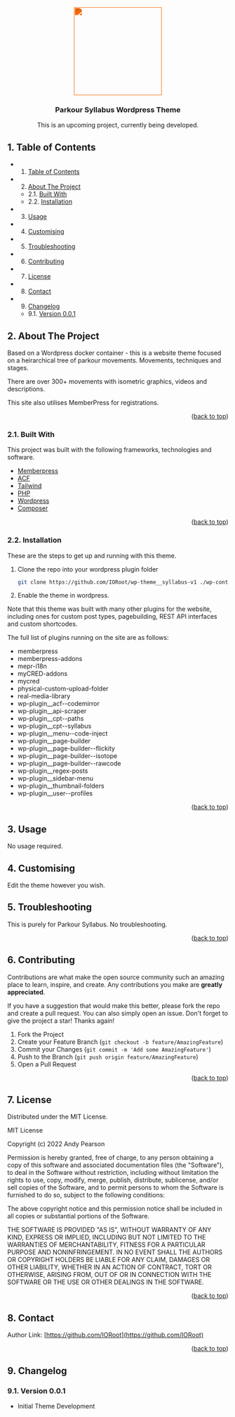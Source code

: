 

<div id="top"></div>

<div align="center">

<div style="filter: invert(63%) sepia(76%) saturate(972%) hue-rotate(353deg) brightness(96%) contrast(100%);">
<img src="https://cdn.jsdelivr.net/npm/@mdi/svg@6.7.96/svg/seal.svg" style="width:200px;"/>
</div>

<h3 align="center">Parkour Syllabus Wordpress Theme</h3>

<p align="center">
    This is an upcoming project, currently being developed.
</p>    
</div>

##  1. <a name='TableofContents'></a>Table of Contents


* 1. [Table of Contents](#TableofContents)
* 2. [About The Project](#AboutTheProject)
	* 2.1. [Built With](#BuiltWith)
	* 2.2. [Installation](#Installation)
* 3. [Usage](#Usage)
* 4. [ Customising](#Customising)
* 5. [Troubleshooting](#Troubleshooting)
* 6. [Contributing](#Contributing)
* 7. [License](#License)
* 8. [Contact](#Contact)
* 9. [Changelog](#Changelog)
	* 9.1. [Version 0.0.1](#Version0.0.1)



##  2. <a name='AboutTheProject'></a>About The Project

Based on a Wordpress docker container - this is a website theme focused on a heirarchical tree of parkour movements. Movements, techniques and stages. 

There are over 300+ movements with isometric graphics, videos and descriptions.

This site also utilises MemberPress for registrations.

<p align="right">(<a href="#top">back to top</a>)</p>


###  2.1. <a name='BuiltWith'></a>Built With

This project was built with the following frameworks, technologies and software.

* [Memberpress](https://memberpress.com/)
* [ACF](https://www.advancedcustomfields.com/)
* [Tailwind](https://www.tailwindcss.com/)
* [PHP](https://php.net/)
* [Wordpress](https://wordpress.org/)
* [Composer](https://getcomposer.org/)

<p align="right">(<a href="#top">back to top</a>)</p>


###  2.2. <a name='Installation'></a>Installation

These are the steps to get up and running with this theme.

1. Clone the repo into your wordpress plugin folder
    ```sh
    git clone https://github.com/IORoot/wp-theme__syllabus-v1 ./wp-content/themes/syllabus
    ```
1. Enable the theme in wordpress.

Note that this theme was built with many other plugins for the website, including ones for custom post types, pagebuilding, REST API interfaces and custom shortcodes.

The full list of plugins running on the site are as follows:

- memberpress
- memberpress-addons
- mepr-i18n
- myCRED-addons
- mycred
- physical-custom-upload-folder
- real-media-library
- wp-plugin__acf--codemirror
- wp-plugin__api-scraper
- wp-plugin__cpt--paths
- wp-plugin__cpt--syllabus
- wp-plugin__menu--code-inject
- wp-plugin__page-builder
- wp-plugin__page-builder--flickity
- wp-plugin__page-builder--isotope
- wp-plugin__page-builder--rawcode
- wp-plugin__regex-posts
- wp-plugin__sidebar-menu
- wp-plugin__thumbnail-folders
- wp-plugin__user--profiles

<p align="right">(<a href="#top">back to top</a>)</p>


##  3. <a name='Usage'></a>Usage

No usage required.

##  4. <a name='Customising'></a> Customising

Edit the theme however you wish.

##  5. <a name='Troubleshooting'></a>Troubleshooting

This is purely for Parkour Syllabus. No troubleshooting.

<p align="right">(<a href="#top">back to top</a>)</p>


##  6. <a name='Contributing'></a>Contributing

Contributions are what make the open source community such an amazing place to learn, inspire, and create. Any contributions you make are **greatly appreciated**.

If you have a suggestion that would make this better, please fork the repo and create a pull request. You can also simply open an issue.
Don't forget to give the project a star! Thanks again!

1. Fork the Project
2. Create your Feature Branch (`git checkout -b feature/AmazingFeature`)
3. Commit your Changes (`git commit -m 'Add some AmazingFeature'`)
4. Push to the Branch (`git push origin feature/AmazingFeature`)
5. Open a Pull Request

<p align="right">(<a href="#top">back to top</a>)</p>



##  7. <a name='License'></a>License

Distributed under the MIT License.

MIT License

Copyright (c) 2022 Andy Pearson

Permission is hereby granted, free of charge, to any person obtaining a copy
of this software and associated documentation files (the "Software"), to deal
in the Software without restriction, including without limitation the rights
to use, copy, modify, merge, publish, distribute, sublicense, and/or sell
copies of the Software, and to permit persons to whom the Software is
furnished to do so, subject to the following conditions:

The above copyright notice and this permission notice shall be included in all
copies or substantial portions of the Software.

THE SOFTWARE IS PROVIDED "AS IS", WITHOUT WARRANTY OF ANY KIND, EXPRESS OR
IMPLIED, INCLUDING BUT NOT LIMITED TO THE WARRANTIES OF MERCHANTABILITY,
FITNESS FOR A PARTICULAR PURPOSE AND NONINFRINGEMENT. IN NO EVENT SHALL THE
AUTHORS OR COPYRIGHT HOLDERS BE LIABLE FOR ANY CLAIM, DAMAGES OR OTHER
LIABILITY, WHETHER IN AN ACTION OF CONTRACT, TORT OR OTHERWISE, ARISING FROM,
OUT OF OR IN CONNECTION WITH THE SOFTWARE OR THE USE OR OTHER DEALINGS IN THE
SOFTWARE.

<p align="right">(<a href="#top">back to top</a>)</p>



##  8. <a name='Contact'></a>Contact

Author Link: [https://github.com/IORoot](https://github.com/IORoot)

<p align="right">(<a href="#top">back to top</a>)</p>

##  9. <a name='Changelog'></a>Changelog

###  9.1. <a name='Version0.0.1'></a>Version 0.0.1

- Initial Theme Development
